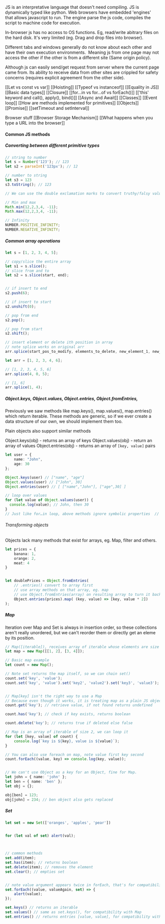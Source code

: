JS is an interpretative language that doesn't need compiling. JS is dynamically typed like python. Web browsers have embedded 'engines' that allows javascript to run. The engine parse the js code, compiles the script to machine code for execution.

In-browser js has no access to OS functions. Eg, read/write abitrary files on the hard disk. It's very limited (eg. Drag and drop files into browser).

Different tabs and windows generally do not know about each other and have their own execution environments.  Meaning js from one page may not access the other if the other is from a different site (Same origin policy).

Although js can easily send/get request from server where the current page came from. Its ability to receive data from other sites are crippled for safety concerns (requires explicit agreement from the other side).


[[Let vs const vs var]]
[[Hoisting]]
[[Typeof vs instanceof]]
[[Equality in JS]]
[[Basic data types]]
[[Closure]]
[[for...in vs for...of vs forEach()]]
[['this' keyword and call(), apply(), bind()]]
[[Async and Await]]
[[Classes]]
[[Event loop]]
[[How are methods implemented for primitives]]
[[Objects]]
[[Promise]]
[[setTimeout and setInterval]]



Browser stuff
[[Browser Storage Mechanism]]
[[What happens when you type a URL into the browser]]



#### Common JS methods
##### Converting between different primitive types
```ts
// string to number
let s = Number('123'); // 123
let s2 = parseInt('123px'); // 12

// number to string
let s3 = 123
s3.toString(); // 123

// We can use the double exclamation marks to convert truthy/falsy values to booleans

// Min and max
Math.min(12,2,3,4, -11);
Math.max(12,2,3,4, -11);

// Infinity
NUMBER.POSITIVE_INFINITY;
NUMBER.NEGATIVE_INFINITY;
```

##### Common array operations
```ts
let s = [1, 2, 3, 4, 5];

// copy/slice the entire array
let s1 = s.slice();
// slice from and to
let s2 = s.slice(start, end);


// if insert to end
s2.push(6);

// if insert to start
s2.unshift(0);

// pop from end
s2.pop();

// pop from start
s2.shift();

// insert element or delete ith position in array
// note splice works on original arr
arr.splice(start_pos_to_modify, elements_to_delete, new_element_1, new_element_2...);

let arr = [1, 2, 3, 4, 6];

// [1, 2, 3, 4, 5, 6]
arr.splice(4, 0, 5);

// [1, 6]
arr.splice(1, 4);
```


##### Object.keys, Object.values, Object.entries, Object.fromEntries,

Previously we saw methods like map.keys(), map.values(), map.entries() which return iterable. These methods are generic, so if we ever create a data structure of our own, we should implement them too.


Plain objects also support similar methods

Object.keys(obj) - returns an array of keys
Object.values(obj) - return an array of values
Object.entries(obj) - returns an array of `[key, value]` pairs

```ts
let user = {
    name: "John",
    age: 30
};

Object.keys(user) // ["name", "age"]
Object.values(user) // ["John", 30]
Object.entries(user) // [ ["name","John"], ["age",30] ]

// loop over values  
for (let value of Object.values(user)) {  
  console.log(value); // John, then 30  
}
// Just like for…in loop, above methods ignore symbolic properties  // (properties that use Symbol(..) as keys)
```


###### Transforming objects
Objects lack many methods that exist for arrays, eg. Map, filter and others.
```ts
let prices = {
    banana: 1,
    orange: 2,
    meat: 4
}


let doublePrices = Object.fromEntries(
    // .entries() convert to array first
    // use array methods on that array, eg. map
    // use Object.fromEntries(array) on resulting array to turn it back to object
    Object.entries(prices).map( (key, value) => [key, value * 2])
);

```

##### Map

Iteration over Map and Set is always in insertion order, so these collections aren't really unordered, but we can't reorder them or directly get an eleme by its position.

```ts
// Map([iterable]), receives array of iterable whose elements are size 2
let map = new Map([[1, 2], [3, 4]]);

// Basic map example
let count = new Map();

// Note set returns the map itself, so we can chain set()
count.set('key', 'value');
count.set('key', 'value').set('key2', 'value2').set('key3', 'value3');


// Map[key] isn't the right way to use a Map
// Because even though it works, it is treating map as a plain JS object, // so it implies all corresponding limitations (eg. only string/symbol keys)
count.get('key'); // retrieve value, if not found returns undefined

count.has('key'); // check if key exists, returns boolean

count.delete('key'); // returns true if deleted else false

// Map is an array of iterable of size 2, we can loop it
for (let [key, value] of count) {
	console.log(`key is ${key}, value is ${value}`);
}

// You can also use foreach on map, note value first key second 
count.forEach((value, key) => console.log(key, value));


// We can't use Object as a key for an Object, fine for Map.
let john = { name: 'john' };
let ben = { name: 'ben' };
let obj = {};

obj[ben] = 123;
obj[john] = 234; // ben object also gets replaced
```



##### Set
```ts
let set = new Set(['oranges', 'apples', 'pear'])


for (let val of set) alert(val);



// common methods
set.add(item);
set.has(item); // returns boolean
set.delete(item); // removes the element
set.clear(); // empties set


// note value argument appears twice in forEach, that's for compatibility with Map
set.forEach((value, valueAgain, set) => {
    alert(value);
});

set.keys() // returns an iterable
set.values() // same as set.keys(), for compatibility with Map
set.entries() // returns entries [value, value], for compatibility with Map

```